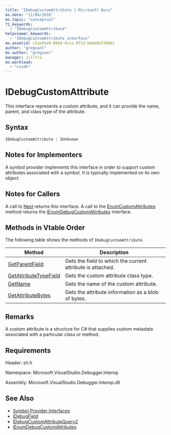 ```yaml
---
title: "IDebugCustomAttribute | Microsoft Docs"
ms.date: "11/04/2016"
ms.topic: "conceptual"
f1_keywords:
  - "IDebugCustomAttribute"
helpviewer_keywords:
  - "IDebugCustomAttribute interface"
ms.assetid: c5ae41e9-00b9-4cca-871d-b8de9ef390d1
author: "gregvanl"
ms.author: "gregvanl"
manager: jillfra
ms.workload:
  - "vssdk"
---
```

# IDebugCustomAttribute
This interface represents a custom attribute, and it can provide the name, parent, and class type of the attribute.

## Syntax

```
IDebugCustomAttribute : IUnknown
```

## Notes for Implementers
 A symbol provider implements this interface in order to support custom attributes associated with a symbol. It is typically implemented on its own object.

## Notes for Callers
 A call to [Next](../../../extensibility/debugger/reference/ienumdebugcustomattributes-next.md) returns this interface. A call to the [EnumCustomAttributes](../../../extensibility/debugger/reference/idebugcustomattributequery2-enumcustomattributes.md) method returns the [IEnumDebugCustomAttributes](../../../extensibility/debugger/reference/ienumdebugcustomattributes.md) interface.

## Methods in Vtable Order
 The following table shows the methods of `IDebugCustomAttribute`.

|Method|Description|
|------------|-----------------|
|[GetParentField](../../../extensibility/debugger/reference/idebugcustomattribute-getparentfield.md)|Gets the field to which the current attribute is attached.|
|[GetAttributeTypeField](../../../extensibility/debugger/reference/idebugcustomattribute-getattributetypefield.md)|Gets the custom attribute class type.|
|[GetName](../../../extensibility/debugger/reference/idebugcustomattribute-getname.md)|Gets the name of the custom attribute.|
|[GetAttributeBytes](../../../extensibility/debugger/reference/idebugcustomattribute-getattributebytes.md)|Gets the attribute information as a blob of bytes.|

## Remarks
 A custom attribute is a structure for C# that supplies custom metadata associated with a particular class or method.

## Requirements
 Header: sh.h

 Namespace: Microsoft.VisualStudio.Debugger.Interop

 Assembly: Microsoft.VisualStudio.Debugger.Interop.dll

## See Also
- [Symbol Provider Interfaces](../../../extensibility/debugger/reference/symbol-provider-interfaces.md)
- [IDebugField](../../../extensibility/debugger/reference/idebugfield.md)
- [IDebugCustomAttributeQuery2](../../../extensibility/debugger/reference/idebugcustomattributequery2.md)
- [IEnumDebugCustomAttributes](../../../extensibility/debugger/reference/ienumdebugcustomattributes.md)